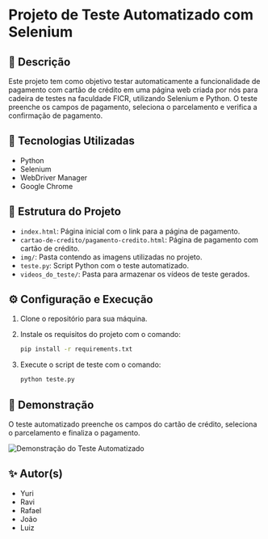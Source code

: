# Projeto de Teste Automatizado com Selenium

## 📌 Descrição

Este projeto tem como objetivo testar automaticamente a funcionalidade de pagamento com cartão de crédito em uma página web criada por nós para cadeira de testes na faculdade FICR, utilizando Selenium e Python. O teste preenche os campos de pagamento, seleciona o parcelamento e verifica a confirmação de pagamento.

## 🚀 Tecnologias Utilizadas

* Python
* Selenium
* WebDriver Manager
* Google Chrome

## 📁 Estrutura do Projeto

* `index.html`: Página inicial com o link para a página de pagamento.
* `cartao-de-credito/pagamento-credito.html`: Página de pagamento com cartão de crédito.
* `img/`: Pasta contendo as imagens utilizadas no projeto.
* `teste.py`: Script Python com o teste automatizado.
* `videos_do_teste/`: Pasta para armazenar os vídeos de teste gerados.

## ⚙️ Configuração e Execução

1. Clone o repositório para sua máquina.
2. Instale os requisitos do projeto com o comando:

   ```bash
   pip install -r requirements.txt
   ```
3. Execute o script de teste com o comando:

   ```bash
   python teste.py
   ```

## 🎥 Demonstração

O teste automatizado preenche os campos do cartão de crédito, seleciona o parcelamento e finaliza o pagamento.

![Demonstração do Teste Automatizado](https://youtu.be/Z6_9cnbA_2g)

## ✨ Autor(s)

- Yuri
- Ravi
- Rafael
- João
- Luiz

